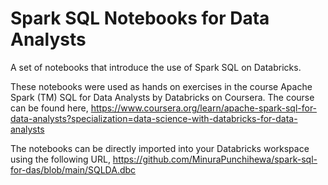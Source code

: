 # Spark SQL Notebooks for Data Analysts
A set of notebooks that introduce the use of Spark SQL on Databricks.

These notebooks were used as hands on exercises in the course Apache Spark (TM) SQL for Data Analysts by Databricks on Coursera. The course can be found here,
https://www.coursera.org/learn/apache-spark-sql-for-data-analysts?specialization=data-science-with-databricks-for-data-analysts

The notebooks can be directly imported into your Databricks workspace using the following URL,
https://github.com/MinuraPunchihewa/spark-sql-for-das/blob/main/SQLDA.dbc
